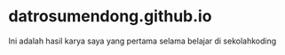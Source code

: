 # datrosumendong.github.io

Ini adalah hasil karya saya yang pertama selama belajar di sekolahkoding
